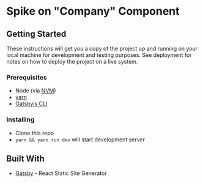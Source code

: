 # Spike on "Company" Component

## Getting Started
These instructions will get you a copy of the project up and running on your local machine for development and testing purposes. See deployment for notes on how to deploy the project on a live system.

### Prerequisites
* Node (via [NVM](https://github.com/creationix/nvm))
* [yarn](https://yarnpkg.com/lang/en/docs/install/#mac-stable)
* [Gatsbyjs CLI](https://www.npmjs.com/package/gatsby-cli)

### Installing
* Clone this repo
* `yarn && yarn run dev` will start development server

## Built With
* [Gatsby](https://gatsbyjs.org/) - React Static Site Generator
